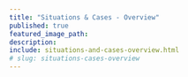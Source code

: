 ```yaml
---
title: "Situations & Cases - Overview"
published: true
featured_image_path:
description:
include: situations-and-cases-overview.html
# slug: situations-cases-overview
---
```

